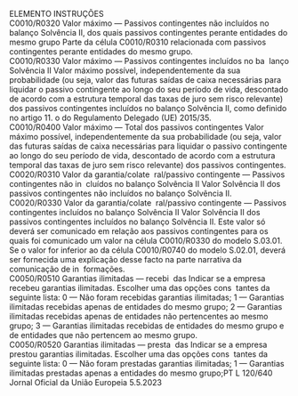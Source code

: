  
ELEMENTO  INSTRUÇÕES  
C0010/R0320  Valor máximo — Passivos 
contingentes não incluídos no 
balanço Solvência II, dos quais 
passivos contingentes perante 
entidades do mesmo grupo  Parte da célula C0010/R0310 relacionada com passivos contingentes perante 
entidades do mesmo grupo.  
C0010/R0330  Valor máximo — Passivos 
contingentes incluídos no ba ­
lanço Solvência II  Valor máximo possível, independentemente da sua probabilidade (ou seja, valor 
das futuras saídas de caixa necessárias para liquidar o passivo contingente ao 
longo do seu período de vida, descontado de acordo com a estrutura temporal 
das taxas de juro sem risco relevante) dos passivos contingentes incluídos no 
balanço Solvência II, como definido no artigo 11.  o do Regulamento Delegado 
(UE) 2015/35.  
C0010/R0400  Valor máximo — Total dos 
passivos contingentes  Valor máximo possível, independentemente da sua probabilidade (ou seja, valor 
das futuras saídas de caixa necessárias para liquidar o passivo contingente ao 
longo do seu período de vida, descontado de acordo com a estrutura temporal 
das taxas de juro sem risco relevante) dos passivos contingentes.  
C0020/R0310  Valor da garantia/colate ­
ral/passivo contingente — 
Passivos contingentes não in ­
cluídos no balanço Solvência II  Valor Solvência II dos passivos contingentes não incluídos no balanço Solvência II.  
C0020/R0330  Valor da garantia/colate ­
ral/passivo contingente — 
Passivos contingentes incluídos 
no balanço Solvência II  Valor Solvência II dos passivos contingentes incluídos no balanço Solvência II. 
Este valor só deverá ser comunicado em relação aos passivos contingentes para os 
quais foi comunicado um valor na célula C0010/R0330 do modelo S.03.01. 
Se o valor for inferior ao da célula C0010/R0740 do modelo S.02.01, deverá ser 
fornecida uma explicação desse facto na parte narrativa da comunicação de in ­
formações.  
C0050/R0510  Garantias ilimitadas — recebi ­
das  Indicar se a empresa recebeu garantias ilimitadas. Escolher uma das opções cons ­
tantes da seguinte lista: 
0 — Não foram recebidas garantias ilimitadas; 
1 — Garantias ilimitadas recebidas apenas de entidades do mesmo grupo; 
2 — Garantias ilimitadas recebidas apenas de entidades não pertencentes ao 
mesmo grupo; 
3 — Garantias ilimitadas recebidas de entidades do mesmo grupo e de entidades 
que não pertencem ao mesmo grupo.  
C0050/R0520  Garantias ilimitadas — presta ­
das  Indicar se a empresa prestou garantias ilimitadas. Escolher uma das opções cons ­
tantes da seguinte lista: 
0 — Não foram prestadas garantias ilimitadas; 
1 — Garantias ilimitadas prestadas apenas a entidades do mesmo grupo;PT  L 120/640 Jornal Oficial da União Europeia 5.5.2023